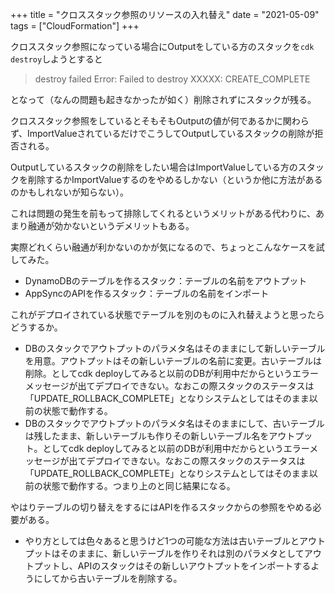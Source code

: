 +++
title = "クロススタック参照のリソースの入れ替え"
date = "2021-05-09"
tags = ["CloudFormation"]
+++

クロススタック参照になっている場合にOutputをしている方のスタックを`cdk destroy`しようとすると

> destroy failed Error: Failed to destroy XXXXX: CREATE_COMPLETE

となって（なんの問題も起きなかったが如く）削除されずにスタックが残る。

クロススタック参照をしているとそもそもOutputの値が何であるかに関わらず、ImportValueされているだけでこうしてOutputしているスタックの削除が拒否される。

Outputしているスタックの削除をしたい場合はImportValueしている方のスタックを削除するかImportValueするのをやめるしかない（というか他に方法があるのかもしれないが知らない）。

これは問題の発生を前もって排除してくれるというメリットがある代わりに、あまり融通が効かないというデメリットもある。

実際どれくらい融通が利かないのかが気になるので、ちょっとこんなケースを試してみた。

* DynamoDBのテーブルを作るスタック：テーブルの名前をアウトプット
* AppSyncのAPIを作るスタック：テーブルの名前をインポート

これがデプロイされている状態でテーブルを別のものに入れ替えようと思ったらどうするか。

* DBのスタックでアウトプットのパラメタ名はそのままにして新しいテーブルを用意。アウトプットはその新しいテーブルの名前に変更。古いテーブルは削除。としてcdk deployしてみると以前のDBが利用中だからというエラーメッセージが出てデプロイできない。なおこの際スタックのステータスは「UPDATE_ROLLBACK_COMPLETE」となりシステムとしてはそのまま以前の状態で動作する。
* DBのスタックでアウトプットのパラメタ名はそのままにして、古いテーブルは残したまま、新しいテーブルも作りその新しいテーブル名をアウトプット。としてcdk deployしてみると以前のDBが利用中だからというエラーメッセージが出てデプロイできない。なおこの際スタックのステータスは「UPDATE_ROLLBACK_COMPLETE」となりシステムとしてはそのまま以前の状態で動作する。つまり上のと同じ結果になる。

やはりテーブルの切り替えをするにはAPIを作るスタックからの参照をやめる必要がある。

* やり方としては色々あると思うけど1つの可能な方法は古いテーブルとアウトプットはそのままに、新しいテーブルを作りそれは別のパラメタとしてアウトプットし、APIのスタックはその新しいアウトプットをインポートするようにしてから古いテーブルを削除する。